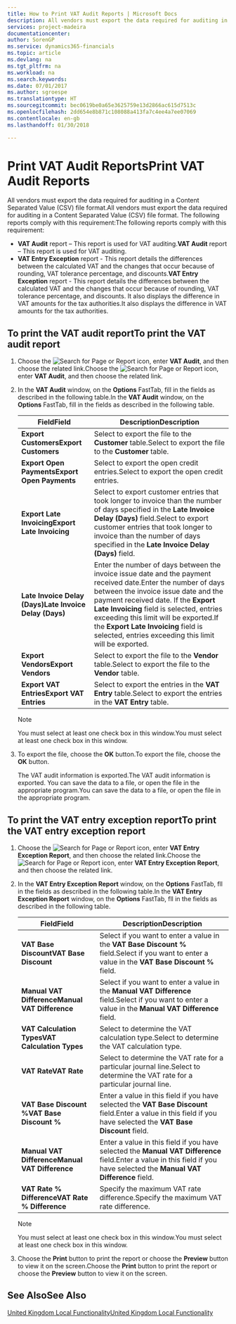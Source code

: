 ```yaml
---
title: How to Print VAT Audit Reports | Microsoft Docs
description: All vendors must export the data required for auditing in a Content Separated Value (CSV) file format.
services: project-madeira
documentationcenter: 
author: SorenGP
ms.service: dynamics365-financials
ms.topic: article
ms.devlang: na
ms.tgt_pltfrm: na
ms.workload: na
ms.search.keywords: 
ms.date: 07/01/2017
ms.author: sgroespe
ms.translationtype: HT
ms.sourcegitcommit: bec0619be0a65e3625759e13d2866ac615d7513c
ms.openlocfilehash: 2dd654e8b871c108088a413fa7c4ee4a7ee07069
ms.contentlocale: en-gb
ms.lasthandoff: 01/30/2018

---
```

# <a name="print-vat-audit-reports"></a><span data-ttu-id="3f5d9-103">Print VAT Audit Reports</span><span class="sxs-lookup"><span data-stu-id="3f5d9-103">Print VAT Audit Reports</span></span>
<span data-ttu-id="3f5d9-104">All vendors must export the data required for auditing in a Content Separated Value (CSV) file format.</span><span class="sxs-lookup"><span data-stu-id="3f5d9-104">All vendors must export the data required for auditing in a Content Separated Value (CSV) file format.</span></span> <span data-ttu-id="3f5d9-105">The following reports comply with this requirement:</span><span class="sxs-lookup"><span data-stu-id="3f5d9-105">The following reports comply with this requirement:</span></span>  

-   <span data-ttu-id="3f5d9-106">**VAT Audit**  report – This report is used for VAT auditing.</span><span class="sxs-lookup"><span data-stu-id="3f5d9-106">**VAT Audit**  report – This report is used for VAT auditing.</span></span>  
-   <span data-ttu-id="3f5d9-107">**VAT Entry Exception** report - This report details the differences between the calculated VAT and the changes that occur because of rounding, VAT tolerance percentage, and discounts.</span><span class="sxs-lookup"><span data-stu-id="3f5d9-107">**VAT Entry Exception** report - This report details the differences between the calculated VAT and the changes that occur because of rounding, VAT tolerance percentage, and discounts.</span></span> <span data-ttu-id="3f5d9-108">It also displays the difference in VAT amounts for the tax authorities.</span><span class="sxs-lookup"><span data-stu-id="3f5d9-108">It also displays the difference in VAT amounts for the tax authorities.</span></span>  

## <a name="to-print-the-vat-audit-report"></a><span data-ttu-id="3f5d9-109">To print the VAT audit report</span><span class="sxs-lookup"><span data-stu-id="3f5d9-109">To print the VAT audit report</span></span>  

1.  <span data-ttu-id="3f5d9-110">Choose the ![Search for Page or Report](../../media/ui-search/search_small.png "Search for Page or Report icon") icon, enter **VAT Audit**, and then choose the related link.</span><span class="sxs-lookup"><span data-stu-id="3f5d9-110">Choose the ![Search for Page or Report](../../media/ui-search/search_small.png "Search for Page or Report icon") icon, enter **VAT Audit**, and then choose the related link.</span></span>  
2.  <span data-ttu-id="3f5d9-111">In the **VAT Audit** window, on the **Options** FastTab, fill in the fields as described in the following table.</span><span class="sxs-lookup"><span data-stu-id="3f5d9-111">In the **VAT Audit** window, on the **Options** FastTab, fill in the fields as described in the following table.</span></span>  

    |<span data-ttu-id="3f5d9-112">Field</span><span class="sxs-lookup"><span data-stu-id="3f5d9-112">Field</span></span>|<span data-ttu-id="3f5d9-113">Description</span><span class="sxs-lookup"><span data-stu-id="3f5d9-113">Description</span></span>|  
    |---------------------------------|---------------------------------------|  
    |<span data-ttu-id="3f5d9-114">**Export Customers**</span><span class="sxs-lookup"><span data-stu-id="3f5d9-114">**Export Customers**</span></span>|<span data-ttu-id="3f5d9-115">Select to export the file to the **Customer** table.</span><span class="sxs-lookup"><span data-stu-id="3f5d9-115">Select to export the file to the **Customer** table.</span></span>|  
    |<span data-ttu-id="3f5d9-116">**Export Open Payments**</span><span class="sxs-lookup"><span data-stu-id="3f5d9-116">**Export Open Payments**</span></span>|<span data-ttu-id="3f5d9-117">Select to export the open credit entries.</span><span class="sxs-lookup"><span data-stu-id="3f5d9-117">Select to export the open credit entries.</span></span>|  
    |<span data-ttu-id="3f5d9-118">**Export Late Invoicing**</span><span class="sxs-lookup"><span data-stu-id="3f5d9-118">**Export Late Invoicing**</span></span>|<span data-ttu-id="3f5d9-119">Select to export customer entries that took longer to invoice than the number of days specified in the **Late Invoice Delay (Days)** field.</span><span class="sxs-lookup"><span data-stu-id="3f5d9-119">Select to export customer entries that took longer to invoice than the number of days specified in the **Late Invoice Delay (Days)** field.</span></span>|  
    |<span data-ttu-id="3f5d9-120">**Late Invoice Delay (Days)**</span><span class="sxs-lookup"><span data-stu-id="3f5d9-120">**Late Invoice Delay (Days)**</span></span>|<span data-ttu-id="3f5d9-121">Enter the number of days between the invoice issue date and the payment received date.</span><span class="sxs-lookup"><span data-stu-id="3f5d9-121">Enter the number of days between the invoice issue date and the payment received date.</span></span> <span data-ttu-id="3f5d9-122">If the **Export Late Invoicing** field is selected, entries exceeding this limit will be exported.</span><span class="sxs-lookup"><span data-stu-id="3f5d9-122">If the **Export Late Invoicing** field is selected, entries exceeding this limit will be exported.</span></span>|  
    |<span data-ttu-id="3f5d9-123">**Export Vendors**</span><span class="sxs-lookup"><span data-stu-id="3f5d9-123">**Export Vendors**</span></span>|<span data-ttu-id="3f5d9-124">Select to export the file to the **Vendor** table.</span><span class="sxs-lookup"><span data-stu-id="3f5d9-124">Select to export the file to the **Vendor** table.</span></span>|  
    |<span data-ttu-id="3f5d9-125">**Export VAT Entries**</span><span class="sxs-lookup"><span data-stu-id="3f5d9-125">**Export VAT Entries**</span></span>|<span data-ttu-id="3f5d9-126">Select to export the entries in the **VAT Entry** table.</span><span class="sxs-lookup"><span data-stu-id="3f5d9-126">Select to export the entries in the **VAT Entry** table.</span></span>|  

    > [!NOTE]  
    >  <span data-ttu-id="3f5d9-127">You must select at least one check box in this window.</span><span class="sxs-lookup"><span data-stu-id="3f5d9-127">You must select at least one check box in this window.</span></span>  

3.  <span data-ttu-id="3f5d9-128">To export the file, choose the **OK** button.</span><span class="sxs-lookup"><span data-stu-id="3f5d9-128">To export the file, choose the **OK** button.</span></span>  

    <span data-ttu-id="3f5d9-129">The VAT audit information is exported.</span><span class="sxs-lookup"><span data-stu-id="3f5d9-129">The VAT audit information is exported.</span></span> <span data-ttu-id="3f5d9-130">You can save the data to a file, or open the file in the appropriate program.</span><span class="sxs-lookup"><span data-stu-id="3f5d9-130">You can save the data to a file, or open the file in the appropriate program.</span></span>  

## <a name="to-print-the-vat-entry-exception-report"></a><span data-ttu-id="3f5d9-131">To print the VAT entry exception report</span><span class="sxs-lookup"><span data-stu-id="3f5d9-131">To print the VAT entry exception report</span></span>  

1.  <span data-ttu-id="3f5d9-132">Choose the ![Search for Page or Report](../../media/ui-search/search_small.png "Search for Page or Report icon") icon, enter **VAT Entry Exception Report**, and then choose the related link.</span><span class="sxs-lookup"><span data-stu-id="3f5d9-132">Choose the ![Search for Page or Report](../../media/ui-search/search_small.png "Search for Page or Report icon") icon, enter **VAT Entry Exception Report**, and then choose the related link.</span></span>  
2.  <span data-ttu-id="3f5d9-133">In the **VAT Entry Exception Report** window, on the **Options** FastTab, fll in the fields as described in the following table.</span><span class="sxs-lookup"><span data-stu-id="3f5d9-133">In the **VAT Entry Exception Report** window, on the **Options** FastTab, fll in the fields as described in the following table.</span></span>  

    |<span data-ttu-id="3f5d9-134">Field</span><span class="sxs-lookup"><span data-stu-id="3f5d9-134">Field</span></span>|<span data-ttu-id="3f5d9-135">Description</span><span class="sxs-lookup"><span data-stu-id="3f5d9-135">Description</span></span>|  
    |---------------------------------|---------------------------------------|  
    |<span data-ttu-id="3f5d9-136">**VAT Base Discount**</span><span class="sxs-lookup"><span data-stu-id="3f5d9-136">**VAT Base Discount**</span></span>|<span data-ttu-id="3f5d9-137">Select if you want to enter a value in the **VAT Base Discount %** field.</span><span class="sxs-lookup"><span data-stu-id="3f5d9-137">Select if you want to enter a value in the **VAT Base Discount %** field.</span></span>|  
    |<span data-ttu-id="3f5d9-138">**Manual VAT Difference**</span><span class="sxs-lookup"><span data-stu-id="3f5d9-138">**Manual VAT Difference**</span></span>|<span data-ttu-id="3f5d9-139">Select if you want to enter a value in the **Manual VAT Difference** field.</span><span class="sxs-lookup"><span data-stu-id="3f5d9-139">Select if you want to enter a value in the **Manual VAT Difference** field.</span></span>|  
    |<span data-ttu-id="3f5d9-140">**VAT Calculation Types**</span><span class="sxs-lookup"><span data-stu-id="3f5d9-140">**VAT Calculation Types**</span></span>|<span data-ttu-id="3f5d9-141">Select to determine the VAT calculation type.</span><span class="sxs-lookup"><span data-stu-id="3f5d9-141">Select to determine the VAT calculation type.</span></span>|  
    |<span data-ttu-id="3f5d9-142">**VAT Rate**</span><span class="sxs-lookup"><span data-stu-id="3f5d9-142">**VAT Rate**</span></span>|<span data-ttu-id="3f5d9-143">Select to determine the VAT rate for a particular journal line.</span><span class="sxs-lookup"><span data-stu-id="3f5d9-143">Select to determine the VAT rate for a particular journal line.</span></span>|  
    |<span data-ttu-id="3f5d9-144">**VAT Base Discount %**</span><span class="sxs-lookup"><span data-stu-id="3f5d9-144">**VAT Base Discount %**</span></span>|<span data-ttu-id="3f5d9-145">Enter a value in this field if you have selected the **VAT Base Discount** field.</span><span class="sxs-lookup"><span data-stu-id="3f5d9-145">Enter a value in this field if you have selected the **VAT Base Discount** field.</span></span>|  
    |<span data-ttu-id="3f5d9-146">**Manual VAT Difference**</span><span class="sxs-lookup"><span data-stu-id="3f5d9-146">**Manual VAT Difference**</span></span>|<span data-ttu-id="3f5d9-147">Enter a value in this field if you have selected the **Manual VAT Difference** field.</span><span class="sxs-lookup"><span data-stu-id="3f5d9-147">Enter a value in this field if you have selected the **Manual VAT Difference** field.</span></span>|  
    |<span data-ttu-id="3f5d9-148">**VAT Rate % Difference**</span><span class="sxs-lookup"><span data-stu-id="3f5d9-148">**VAT Rate % Difference**</span></span>|<span data-ttu-id="3f5d9-149">Specify the maximum VAT rate difference.</span><span class="sxs-lookup"><span data-stu-id="3f5d9-149">Specify the maximum VAT rate difference.</span></span>|  

    > [!NOTE]  
    >  <span data-ttu-id="3f5d9-150">You must select at least one check box in this window.</span><span class="sxs-lookup"><span data-stu-id="3f5d9-150">You must select at least one check box in this window.</span></span>  

3.  <span data-ttu-id="3f5d9-151">Choose the **Print** button to print the report or choose the **Preview** button to view it on the screen.</span><span class="sxs-lookup"><span data-stu-id="3f5d9-151">Choose the **Print** button to print the report or choose the **Preview** button to view it on the screen.</span></span>  

## <a name="see-also"></a><span data-ttu-id="3f5d9-152">See Also</span><span class="sxs-lookup"><span data-stu-id="3f5d9-152">See Also</span></span>  
[<span data-ttu-id="3f5d9-153">United Kingdom Local Functionality</span><span class="sxs-lookup"><span data-stu-id="3f5d9-153">United Kingdom Local Functionality</span></span>](united-kingdom-local-functionality.md)

